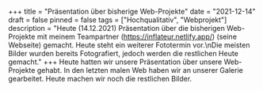 +++
title = "Präsentation über bisherige Web-Projekte"
date = "2021-12-14"
draft = false
pinned = false
tags = ["Hochqualitativ", "Webprojekt"]
description = "Heute (14.12.2021) Präsentation über die bisherigen Web-Projekte mit meinem Teampartner (https://inflateur.netlify.app/) (seine Webseite) gemacht. Heute steht ein weiterer Fototermin vor.\nDie meisten Bilder wurden bereits Fotografiert, jedoch werden die restlichen Heute gemacht."
+++
Heute hatten wir unsere Präsentation über unsere Web-Projekte gehabt. In den letzten malen Web haben wir an unserer Galerie gearbeitet. Heute machen wir noch die restlichen Bilder.